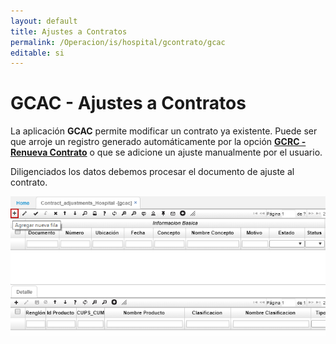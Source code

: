 ```yaml
---
layout: default
title: Ajustes a Contratos
permalink: /Operacion/is/hospital/gcontrato/gcac
editable: si
---
```


# GCAC - Ajustes a Contratos

La aplicación **GCAC** permite modificar un contrato ya existente. Puede ser que arroje un registro generado automáticamente por la opción [**GCRC - Renueva Contrato**]() o que se adicione un ajuste manualmente por el usuario.  

Diligenciados los datos debemos procesar el documento de ajuste al contrato.  

![](gcac.png)

